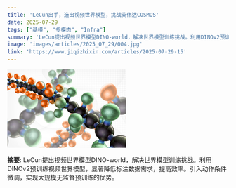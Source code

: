 ```yaml
---
title: 'LeCun出手，造出视频世界模型，挑战英伟达COSMOS'
date: 2025-07-29
tags: ["基模", "多模态", "Infra"]
summary: 'LeCun提出视频世界模型DINO-world，解决世界模型训练挑战。利用DINOv2预训练视频世界模型，显著降低标注数据需求，提高效率。引入动作条件微调，实现大规模无监督预训练的优势。'
image: 'images/articles/2025_07_29/004.jpg'
link: 'https://www.jiqizhixin.com/articles/2025-07-29-15'
---
```

![LeCun出手，造出视频世界模型，挑战英伟达COSMOS](images/articles/2025_07_29/004.jpg)

**摘要**: LeCun提出视频世界模型DINO-world，解决世界模型训练挑战。利用DINOv2预训练视频世界模型，显著降低标注数据需求，提高效率。引入动作条件微调，实现大规模无监督预训练的优势。
